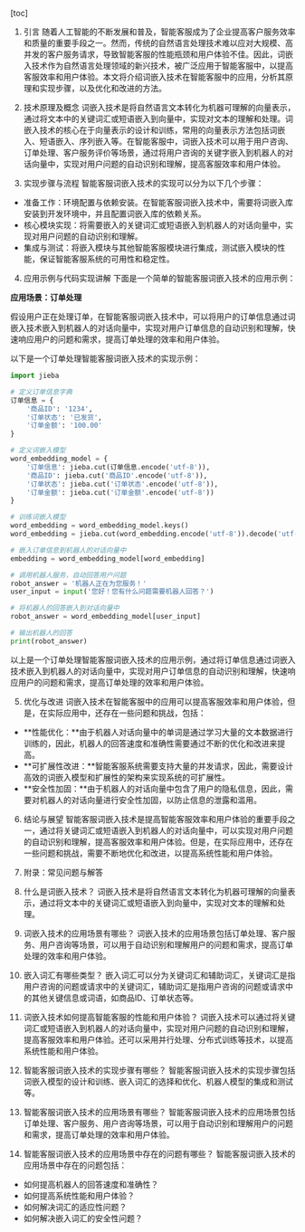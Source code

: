 
[toc]                    
                
                
1. 引言
随着人工智能的不断发展和普及，智能客服成为了企业提高客户服务效率和质量的重要手段之一。然而，传统的自然语言处理技术难以应对大规模、高并发的客户服务请求，导致智能客服的性能瓶颈和用户体验不佳。因此，词嵌入技术作为自然语言处理领域的新兴技术，被广泛应用于智能客服中，以提高客服效率和用户体验。本文将介绍词嵌入技术在智能客服中的应用，分析其原理和实现步骤，以及优化和改进的方法。
2. 技术原理及概念
词嵌入技术是将自然语言文本转化为机器可理解的向量表示，通过将文本中的关键词汇或短语嵌入到向量中，实现对文本的理解和处理。词嵌入技术的核心在于向量表示的设计和训练，常用的向量表示方法包括词嵌入、短语嵌入、序列嵌入等。在智能客服中，词嵌入技术可以用于用户咨询、订单处理、客户服务评价等场景，通过将用户咨询的关键字嵌入到机器人的对话向量中，实现对用户问题的自动识别和理解，提高客服效率和用户体验。

3. 实现步骤与流程
智能客服词嵌入技术的实现可以分为以下几个步骤：

- 准备工作：环境配置与依赖安装。在智能客服词嵌入技术中，需要将词嵌入库安装到开发环境中，并且配置词嵌入库的依赖关系。
- 核心模块实现：将需要嵌入的关键词汇或短语嵌入到机器人的对话向量中，实现对用户问题的自动识别和理解。
- 集成与测试：将嵌入模块与其他智能客服模块进行集成，测试嵌入模块的性能，保证智能客服系统的可用性和稳定性。

4. 应用示例与代码实现讲解
下面是一个简单的智能客服词嵌入技术的应用示例：

**应用场景：订单处理**

假设用户正在处理订单，在智能客服词嵌入技术中，可以将用户的订单信息通过词嵌入技术嵌入到机器人的对话向量中，实现对用户订单信息的自动识别和理解，快速响应用户的问题和需求，提高订单处理的效率和用户体验。

以下是一个订单处理智能客服词嵌入技术的实现示例：
```python
import jieba

# 定义订单信息字典
订单信息 = {
    '商品ID': '1234',
    '订单状态': '已发货',
    '订单金额': '100.00'
}

# 定义词嵌入模型
word_embedding_model = {
    '订单信息': jieba.cut(订单信息.encode('utf-8')),
    '商品ID': jieba.cut('商品ID'.encode('utf-8')),
    '订单状态': jieba.cut('订单状态'.encode('utf-8')),
    '订单金额': jieba.cut('订单金额'.encode('utf-8'))
}

# 训练词嵌入模型
word_embedding = word_embedding_model.keys()
word_embedding = jieba.cut(word_embedding.encode('utf-8')).decode('utf-8')

# 嵌入订单信息到机器人的对话向量中
embedding = word_embedding_model[word_embedding]

# 调用机器人服务，自动回答用户问题
robot_answer = '机器人正在为您服务！'
user_input = input('您好！您有什么问题需要机器人回答？')

# 将机器人的回答嵌入到对话向量中
robot_answer = word_embedding_model[user_input]

# 输出机器人的回答
print(robot_answer)
```

以上是一个订单处理智能客服词嵌入技术的应用示例，通过将订单信息通过词嵌入技术嵌入到机器人的对话向量中，实现对用户订单信息的自动识别和理解，快速响应用户的问题和需求，提高订单处理的效率和用户体验。

5. 优化与改进
词嵌入技术在智能客服中的应用可以提高客服效率和用户体验，但是，在实际应用中，还存在一些问题和挑战，包括：

- **性能优化：**由于机器人对话向量中的单词是通过学习大量的文本数据进行训练的，因此，机器人的回答速度和准确性需要通过不断的优化和改进来提高。
- **可扩展性改进：**智能客服系统需要支持大量的并发请求，因此，需要设计高效的词嵌入模型和扩展性的架构来实现系统的可扩展性。
- **安全性加固：**由于机器人的对话向量中包含了用户的隐私信息，因此，需要对机器人的对话向量进行安全性加固，以防止信息的泄露和滥用。

6. 结论与展望
智能客服词嵌入技术是提高智能客服效率和用户体验的重要手段之一，通过将关键词汇或短语嵌入到机器人的对话向量中，可以实现对用户问题的自动识别和理解，提高客服效率和用户体验。但是，在实际应用中，还存在一些问题和挑战，需要不断地优化和改进，以提高系统性能和用户体验。

7. 附录：常见问题与解答

1. 什么是词嵌入技术？
词嵌入技术是将自然语言文本转化为机器可理解的向量表示，通过将文本中的关键词汇或短语嵌入到向量中，实现对文本的理解和处理。
2. 词嵌入技术的应用场景有哪些？
词嵌入技术的应用场景包括订单处理、客户服务、用户咨询等场景，可以用于自动识别和理解用户的问题和需求，提高订单处理的效率和用户体验。
3. 嵌入词汇有哪些类型？
嵌入词汇可以分为关键词汇和辅助词汇，关键词汇是指用户咨询的问题或请求中的关键词汇，辅助词汇是指用户咨询的问题或请求中的其他关键信息或词语，如商品ID、订单状态等。
4. 词嵌入技术如何提高智能客服的性能和用户体验？
词嵌入技术可以通过将关键词汇或短语嵌入到机器人的对话向量中，实现对用户问题的自动识别和理解，提高客服效率和用户体验。还可以采用并行处理、分布式训练等技术，以提高系统性能和用户体验。
5. 智能客服词嵌入技术的实现步骤有哪些？
智能客服词嵌入技术的实现步骤包括词嵌入模型的设计和训练、嵌入词汇的选择和优化、机器人模型的集成和测试等。
6. 智能客服词嵌入技术的应用场景有哪些？
智能客服词嵌入技术的应用场景包括订单处理、客户服务、用户咨询等场景，可以用于自动识别和理解用户的问题和需求，提高订单处理的效率和用户体验。
7. 智能客服词嵌入技术的应用场景中存在的问题有哪些？
智能客服词嵌入技术的应用场景中存在的问题包括：
- 如何提高机器人的回答速度和准确性？
- 如何提高系统性能和用户体验？
- 如何解决词汇的适应性问题？
- 如何解决嵌入词汇的安全性问题？

